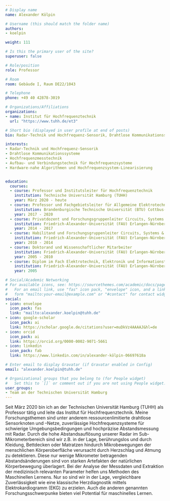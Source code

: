 ```yaml
---
# Display name
name: Alexander Kölpin

# Username (this should match the folder name)
authors:
- koelpin

weight: 111

# Is this the primary user of the site?
superuser: false

# Role/position
role: Professor

# Room
room: Gebäude I, Raum DE22/1043

# Telephone
phone: +49 40 42878-3019

# Organizations/Affiliations
organizations:
- name: Institut für Hochfrequenztechnik
  url: "https://www.tuhh.de/et3"

# Short bio (displayed in user profile at end of posts)
bio: Radar-Technik und Hochfrequenz-Sensorik, Drahtlose Kommunikationssysteme, Hochfrequenzmesstechnik, Aufbau- und Verbindungstechnik für Hochfrequenzsysteme, Hardware-nahe Algorithmen und Hochfrequenzsystem-Linearisierung

interests:
- Radar-Technik und Hochfrequenz-Sensorik
- Drahtlose Kommunikationssysteme
- Hochfrequenzmesstechnik
- Aufbau- und Verbindungstechnik für Hochfrequenzsysteme
- Hardware-nahe Algorithmen und Hochfrequenzsystem-Linearisierung


education:
  courses:
  - course: Professor und Institutsleiter für Hochfrequenztechnik
    institution: Technische Universität Hamburg (TUHH)
    year: März 2020 - heute
  - course: Professor und Fachgebietsleiter für Allgemeine Elektrotechnik und Messtechnik
    institution: Brandenburgische Technische Universität (BTU) Cottbus-Senftenberg
    year: 2017 - 2020
  - course: Privatdozent und Forschungsgruppenleiter Circuits, Systems & Hardware Test
    institution: Friedrich-Alexander-Universität (FAU) Erlangen-Nürnberg
    year: 2014 - 2017
  - course: Habilitand und Forschungsgruppenleiter Circuits, Systems & Hardware Test
    institution: Friedrich-Alexander-Universität (FAU) Erlangen-Nürnberg
    year: 2010 - 2014
  - course: Doktorand und Wissenschaftlicher Mitarbeiter
    institution: Friedrich-Alexander-Universität (FAU) Erlangen-Nürnberg
    year: 2005 - 2010
  - course: Diplom im Fach Elektrotechnik, Elektronik und Informationstechnik (EEI)
    institution: Friedrich-Alexander-Universität (FAU) Erlangen-Nürnberg
    year: 2005

# Social/Academic Networking
# For available icons, see: https://sourcethemes.com/academic/docs/page-builder/#icons
#   For an email link, use "fas" icon pack, "envelope" icon, and a link in the
#   form "mailto:your-email@example.com" or "#contact" for contact widget.
social:
- icon: envelope
  icon_pack: fas
  link: "mailto:alexander.koelpin@tuhh.de"
- icon: google-scholar
  icon_pack: ai
  link: https://scholar.google.de/citations?user=muDkVz4AAAAJ&hl=de
- icon: orcid
  icon_pack: ai
  link: https://orcid.org/0000-0002-9071-5661
- icon: linkedin
  icon_pack: fab
  link: https://www.linkedin.com/in/alexander-kölpin-06697618a

# Enter email to display Gravatar (if Gravatar enabled in Config)
email: "alexander.koelpin@tuhh.de"

# Organizational groups that you belong to (for People widget)
#   Set this to `[]` or comment out if you are not using People widget.
user_groups:
- Team an der Technischen Universität Hamburg
---
```


Seit März 2020 bin ich an der Technischen Universität Hamburg (TUHH) als Professor tätig und leite das Institut für Hochfrequenztechnik. Meine Forschungsthemen sind unter anderem ressourcenlimitierte drahtlose Sensorknoten und –Netze, zuverlässige Hochfrequenzsysteme für schwierige Umgebungsbedingungen und hochpräzise Abstandsmessung mit Radar. Durch die hohe Abstandsauflösung unserer Radar im Sub-Mikrometerbereich sind wir z.B. in der Lage, berührungslos und durch Kleidung, Bettdecken oder Matratzen hindurch Mikrobewegungen der menschlichen Körperoberfläche verursacht durch Herzschlag und Atmung zu detektieren. Diese nur wenige Mikrometer betragenden Abstandsänderungen sind von starken Artefakten der natürlichen Körperbewegung überlagert. Bei der Analyse der Messdaten und Extraktion der medizinisch relevanten Parameter helfen uns Methoden des Maschinellen Lernens. Nur so sind wir in der Lage, vergleichbare Zuverlässigkeit wie eine klassische Herzdiagnostik mittels Elektrokardiogramm (EKG) zu erzielen. Auch die anderen genannten Forschungsschwerpunke bieten viel Potential für maschinelles Lernen.













